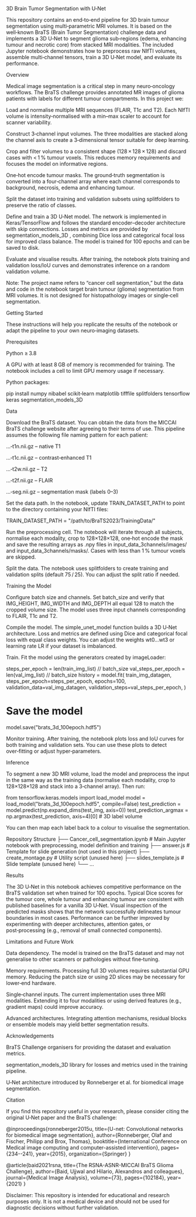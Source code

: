 3D Brain Tumor Segmentation with U‑Net

This repository contains an end‑to‑end pipeline for 3D brain tumour segmentation using multi‑parametric MRI volumes. It is based on the well‑known BraTS (Brain Tumor Segmentation) challenge data and implements a 3D U‑Net to segment glioma sub‑regions (edema, enhancing tumour and necrotic core) from stacked MRI modalities. The included Jupyter notebook demonstrates how to preprocess raw NIfTI volumes, assemble multi‑channel tensors, train a 3D U‑Net model, and evaluate its performance.

Overview

Medical image segmentation is a critical step in many neuro‑oncology workflows. The BraTS challenge provides annotated MR images of glioma patients with labels for different tumour compartments. In this project we:

Load and normalise multiple MRI sequences (FLAIR, T1c and T2). Each NIfTI volume is intensity‑normalised with a min–max scaler to account for scanner variability.

Construct 3‑channel input volumes. The three modalities are stacked along the channel axis to create a 3‑dimensional tensor suitable for deep learning.

Crop and filter volumes to a consistent shape (128 × 128 × 128) and discard cases with < 1 % tumour voxels. This reduces memory requirements and focuses the model on informative regions.

One‑hot encode tumour masks. The ground‑truth segmentation is converted into a four‑channel array where each channel corresponds to background, necrosis, edema and enhancing tumour.

Split the dataset into training and validation subsets using splitfolders to preserve the ratio of classes.

Define and train a 3D U‑Net model. The network is implemented in Keras/TensorFlow and follows the standard encoder–decoder architecture with skip connections. Losses and metrics are provided by segmentation_models_3D
, combining Dice loss and categorical focal loss for improved class balance. The model is trained for 100 epochs and can be saved to disk.

Evaluate and visualise results. After training, the notebook plots training and validation loss/IoU curves and demonstrates inference on a random validation volume.

Note: The project name refers to “cancer cell segmentation,” but the data and code in the notebook target brain tumour (glioma) segmentation from MRI volumes. It is not designed for histopathology images or single‑cell segmentation.

Getting Started

These instructions will help you replicate the results of the notebook or adapt the pipeline to your own neuro‑imaging datasets.

Prerequisites

Python ≥ 3.8

A GPU with at least 8 GB of memory is recommended for training. The notebook includes a cell to limit GPU memory usage if necessary.

Python packages:

pip install numpy nibabel scikit‑learn matplotlib tifffile splitfolders tensorflow keras segmentation_models_3D

Data

Download the BraTS dataset. You can obtain the data from the MICCAI BraTS
 challenge website after agreeing to their terms of use. This pipeline assumes the following file naming pattern for each patient:

...‑t1n.nii.gz – native T1

...‑t1c.nii.gz – contrast‑enhanced T1

...‑t2w.nii.gz – T2

...‑t2f.nii.gz – FLAIR

...‑seg.nii.gz – segmentation mask (labels 0–3)

Set the data path. In the notebook, update TRAIN_DATASET_PATH to point to the directory containing your NIfTI files:

TRAIN_DATASET_PATH = "/path/to/BraTS2023/TrainingData/"


Run the preprocessing cell. The notebook will iterate through all subjects, normalise each modality, crop to 128×128×128, one‑hot encode the mask and save the resulting arrays as .npy files in input_data_3channels/images/ and input_data_3channels/masks/. Cases with less than 1 % tumour voxels are skipped.

Split the data. The notebook uses splitfolders to create training and validation splits (default 75 / 25). You can adjust the split ratio if needed.

Training the Model

Configure batch size and channels. Set batch_size and verify that IMG_HEIGHT, IMG_WIDTH and IMG_DEPTH all equal 128 to match the cropped volume size. The model uses three input channels corresponding to FLAIR, T1c and T2.

Compile the model. The simple_unet_model function builds a 3D U‑Net architecture. Loss and metrics are defined using Dice and categorical focal loss with equal class weights. You can adjust the weights wt0…wt3 or learning rate LR if your dataset is imbalanced.

Train. Fit the model using the generators created by imageLoader:

steps_per_epoch = len(train_img_list) // batch_size
val_steps_per_epoch = len(val_img_list) // batch_size
history = model.fit(
    train_img_datagen,
    steps_per_epoch=steps_per_epoch,
    epochs=100,
    validation_data=val_img_datagen,
    validation_steps=val_steps_per_epoch,
)
# Save the model
model.save("brats_3d_100epoch.hdf5")


Monitor training. After training, the notebook plots loss and IoU curves for both training and validation sets. You can use these plots to detect over‑fitting or adjust hyper‑parameters.

Inference

To segment a new 3D MRI volume, load the model and preprocess the input in the same way as the training data (normalise each modality, crop to 128×128×128 and stack into a 3‑channel array). Then run:

from tensorflow.keras.models import load_model
model = load_model("brats_3d_100epoch.hdf5", compile=False)
test_prediction = model.predict(np.expand_dims(test_img, axis=0))
test_prediction_argmax = np.argmax(test_prediction, axis=4)[0]  # 3D label volume


You can then map each label back to a colour to visualise the segmentation.

Repository Structure
├── Cancer_cell_segmentation.ipynb   # Main Jupyter notebook with preprocessing, model definition and training
├── answer.js                        # Template for slide generation (not used in this project)
├── create_montage.py                # Utility script (unused here)
├── slides_template.js               # Slide template (unused here)
└── …

Results

The 3D U‑Net in this notebook achieves competitive performance on the BraTS validation set when trained for 100 epochs. Typical Dice scores for the tumour core, whole tumour and enhancing tumour are consistent with published baselines for a vanilla 3D U‑Net. Visual inspection of the predicted masks shows that the network successfully delineates tumour boundaries in most cases. Performance can be further improved by experimenting with deeper architectures, attention gates, or post‑processing (e.g., removal of small connected components).

Limitations and Future Work

Data dependency. The model is trained on the BraTS dataset and may not generalise to other scanners or pathologies without fine‑tuning.

Memory requirements. Processing full 3D volumes requires substantial GPU memory. Reducing the patch size or using 2D slices may be necessary for lower‑end hardware.

Single‑channel inputs. The current implementation uses three MRI modalities. Extending it to four modalities or using derived features (e.g., gradient maps) could improve accuracy.

Advanced architectures. Integrating attention mechanisms, residual blocks or ensemble models may yield better segmentation results.

Acknowledgements

BraTS Challenge organisers for providing the dataset and evaluation metrics.

segmentation_models_3D
 library for losses and metrics used in the training pipeline.

U‑Net architecture introduced by Ronneberger et al. for biomedical image segmentation.

Citation

If you find this repository useful in your research, please consider citing the original U‑Net paper and the BraTS challenge:

@inproceedings{ronneberger2015u,
  title={U-net: Convolutional networks for biomedical image segmentation},
  author={Ronneberger, Olaf and Fischer, Philipp and Brox, Thomas},
  booktitle={International Conference on Medical image computing and computer-assisted intervention},
  pages={234--241},
  year={2015},
  organization={Springer}
}

@article{baid2021rsna,
  title={The RSNA-ASNR-MICCAI BraTS Glioma Challenge},
  author={Baid, Ujjwal and Hilario, Alexandros and colleagues},
  journal={Medical Image Analysis},
  volume={73},
  pages={102184},
  year={2021}
}


Disclaimer: This repository is intended for educational and research purposes only. It is not a medical device and should not be used for diagnostic decisions without further validation.
